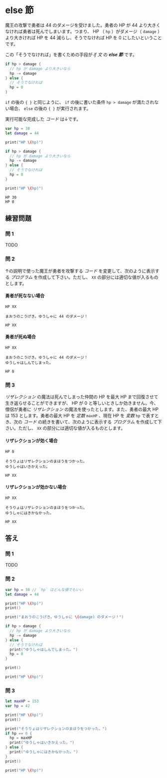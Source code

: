 # else 節

魔王の攻撃で勇者は 44 のダメージを受けました。勇者の HP が 44 より大きくなければ勇者は死んでしまいます。つまり、 HP （ `hp` ）がダメージ（ `damage` ）より大きければ HP を 44 減らし、そうでなければ HP を 0 にしたいということです。

この「そうでなければ」を書くための手段が _if 文_ の **_else 節_** です。

```swift
if hp > damage {
  // hp が damage より大きいなら
  hp -= damage
} else {
  // そうでなければ
  hp = 0
}
```

`if` の後の `{ }` と同じように、 `if` の後に書いた条件 `hp > damage` が満たされない場合、 `else` の後の `{ }` が実行されます。

実行可能な完成した _コード_ は↓です。

```swift
var hp = 30
let damage = 44

print("HP \(hp)")

if hp > damage {
  // hp が damage より大きいなら
  hp -= damage
} else {
  // そうでなければ
  hp = 0
}

print("HP \(hp)")
```

```
HP 30
HP 0
```

## 練習問題

### 問 1

TODO

### 問 2

↑の説明で使った魔王が勇者を攻撃する _コード_ を変更して、次のように表示する _プログラム_ を作成して下さい。ただし、 <code class="sq-output">XX</code> の部分には適切な値が入るものとします。

#### 勇者が死なない場合

```
HP XX

まおうのこうげき。ゆうしゃに 44 のダメージ！

HP XX
```

#### 勇者が死ぬ場合

```
HP XX

まおうのこうげき。ゆうしゃに 44 のダメージ！
ゆうしゃはしんでしまった。

HP 0
```

### 問 3

_リザレクション_ の魔法は死んでしまった仲間の HP を最大 HP まで回復させて生き返らせることができますが、 HP が 0 と等しいときしか効きません。今、僧侶が勇者に _リザレクション_ の魔法を使ったとします。また、勇者の最大 HP は 153 とします。勇者の最大 HP を _定数_ `maxHP` 、現在 HP を _変数_ `hp` で表すとき、次の _コード_ の続きを書いて、次のように表示する _プログラム_ を作成して下さい。ただし、 <code class="sq-output">XX</code> の部分には適切な値が入るものとします。

#### リザレクションが効く場合

```
HP 0

そうりょはリザレクションのまほうをつかった。
ゆうしゃはいきかえった。

HP XX
```

#### リザレクションが効かない場合

```
HP XX

そうりょはリザレクションのまほうをつかった。
ゆうしゃにはきかなかった。

HP XX
```

## 答え

### 問 1

TODO

### 問 2

```swift
var hp = 30 // `hp` はどんな値でもいい
let damage = 44

print("HP \(hp)")
print()

print("まおうのこうげき。ゆうしゃに \(damage) のダメージ！")

if hp > damage {
  // hp が damage より大きいなら
  hp -= damage
} else {
  // そうでなければ
  print("ゆうしゃはしんでしまった。")
  hp = 0
}

print()

print("HP \(hp)")
```

### 問 3

```swift
let maxHP = 153
var hp = 42

print("HP \(hp)")
print()

print("そうりょはリザレクションのまほうをつかった。")
if hp == 0 {
  hp = maxHP
  print("ゆうしゃはいきかえった。")
} else {
  print("ゆうしゃにはきかなかった。")
}
print()

print("HP \(hp)")
```
